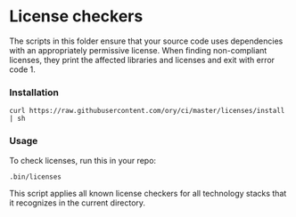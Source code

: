 # License checkers

The scripts in this folder ensure that your source code uses dependencies with
an appropriately permissive license. When finding non-compliant licenses, they
print the affected libraries and licenses and exit with error code 1.

### Installation

```
curl https://raw.githubusercontent.com/ory/ci/master/licenses/install | sh
```

### Usage

To check licenses, run this in your repo:

```
.bin/licenses
```

This script applies all known license checkers for all technology stacks that it
recognizes in the current directory.
